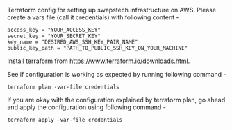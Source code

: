Terraform config for setting up swapstech infrastructure on AWS. Please create a vars file (call it credentials) with following content -


```
access_key = "YOUR_ACCESS_KEY"
secret_key = "YOUR_SECRET_KEY"
key_name = "DESIRED_AWS_SSH_KEY_PAIR_NAME"
public_key_path = "PATH_TO_PUBLIC_SSH_KEY_ON_YOUR_MACHINE"
```

Install terraform from https://www.terraform.io/downloads.html.

See if configuration is working as expected by running  following command -
```
terraform plan -var-file credentials
```

If you are okay with the configuration explained by terraform plan, go ahead and apply the configuration using following command -
```
terraform apply -var-file credentials
```
